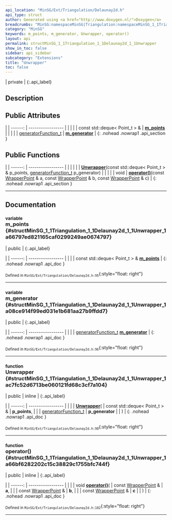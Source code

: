 ```yaml
---
api_location: "MinSG/Ext/Triangulation/Delaunay2d.h"
api_type: struct
author: Generated using <a href="http://www.doxygen.nl/">Doxygen</a>
breadcrumbs: "MinSG:namespaceMinSG|Triangulation:namespaceMinSG_1_1Triangulation|Delaunay2d:classMinSG_1_1Triangulation_1_1Delaunay2d"
category: "MinSG"
keywords: m_points, m_generator, Unwrapper, operator()
layout: api
permalink: structMinSG_1_1Triangulation_1_1Delaunay2d_1_1Unwrapper
show_in_toc: false
sidebar: api_sidebar
subcategory: "Extensions"
title: "Unwrapper"
toc: false
---
```


| private |
{:.api_label}

## Description





## Public Attributes

|
| ------: | ----------------- |
|  | |
| const std::deque< Point_t > & | **[m_points](#structMinSG_1_1Triangulation_1_1Delaunay2d_1_1Unwrapper_1a66797ed821165caf0299249ae0674797)**  |
|  | |
| [generatorFunction_t](classMinSG_1_1Triangulation_1_1Delaunay2d#classMinSG_1_1Triangulation_1_1Delaunay2d_1ac2b49cb87fc26732be84f58e259035c6) | **[m_generator](#structMinSG_1_1Triangulation_1_1Delaunay2d_1_1Unwrapper_1a08ce914f99ed031e1b681aa27b9ffdd7)**  |
{: .nohead .nowrap1 .api_section }


## Public Functions

|
| ------: | ----------------- |
|  | |
|  | **[Unwrapper](#structMinSG_1_1Triangulation_1_1Delaunay2d_1_1Unwrapper_1ac7fc52d6713be060121fd68c3cf7a104)**(const std::deque< Point_t > & p_points,  [generatorFunction_t](classMinSG_1_1Triangulation_1_1Delaunay2d#classMinSG_1_1Triangulation_1_1Delaunay2d_1ac2b49cb87fc26732be84f58e259035c6)  p_generator) |
|  | |
| void | **[operator()](#structMinSG_1_1Triangulation_1_1Delaunay2d_1_1Unwrapper_1a66bf6282202c15c38829c1755bfc744f)**(const [WrapperPoint](namespaceMinSG_1_1Triangulation#namespaceMinSG_1_1Triangulation_1a73267aee4cbd5bc2896a5e8eaee2f2ff) & a, const [WrapperPoint](namespaceMinSG_1_1Triangulation#namespaceMinSG_1_1Triangulation_1a73267aee4cbd5bc2896a5e8eaee2f2ff) & b, const [WrapperPoint](namespaceMinSG_1_1Triangulation#namespaceMinSG_1_1Triangulation_1a73267aee4cbd5bc2896a5e8eaee2f2ff) & c) |
{: .nohead .nowrap1 .api_section }


-------------------------------------------------------------------

## Documentation

### <small>variable</small><br/> m_points {#structMinSG_1_1Triangulation_1_1Delaunay2d_1_1Unwrapper_1a66797ed821165caf0299249ae0674797}

| public |
{:.api_label}

|
| ------: | ----------------- |
|  |
| const std::deque< Point_t > & **[m_points](#structMinSG_1_1Triangulation_1_1Delaunay2d_1_1Unwrapper_1a66797ed821165caf0299249ae0674797)**  |
{: .nohead .nowrap1 .api_doc }





<sub>Defined in `MinSG/Ext/Triangulation/Delaunay2d.h:95`</sub>{:style="float: right"}

-------------------------------------------------------------------

### <small>variable</small><br/> m_generator {#structMinSG_1_1Triangulation_1_1Delaunay2d_1_1Unwrapper_1a08ce914f99ed031e1b681aa27b9ffdd7}

| public |
{:.api_label}

|
| ------: | ----------------- |
|  |
| [generatorFunction_t](classMinSG_1_1Triangulation_1_1Delaunay2d#classMinSG_1_1Triangulation_1_1Delaunay2d_1ac2b49cb87fc26732be84f58e259035c6) **[m_generator](#structMinSG_1_1Triangulation_1_1Delaunay2d_1_1Unwrapper_1a08ce914f99ed031e1b681aa27b9ffdd7)**  |
{: .nohead .nowrap1 .api_doc }





<sub>Defined in `MinSG/Ext/Triangulation/Delaunay2d.h:96`</sub>{:style="float: right"}

-------------------------------------------------------------------

### <small>function</small><br/> Unwrapper {#structMinSG_1_1Triangulation_1_1Delaunay2d_1_1Unwrapper_1ac7fc52d6713be060121fd68c3cf7a104}

| public | inline |
{:.api_label}

|
| ------: | ----------------- |
|  |
|  **[Unwrapper](#structMinSG_1_1Triangulation_1_1Delaunay2d_1_1Unwrapper_1ac7fc52d6713be060121fd68c3cf7a104)**( | const std::deque< Point_t > & | **p_points**, |
| |  [generatorFunction_t](classMinSG_1_1Triangulation_1_1Delaunay2d#classMinSG_1_1Triangulation_1_1Delaunay2d_1ac2b49cb87fc26732be84f58e259035c6)  | **p_generator** |
|   ) |
{: .nohead .nowrap1 .api_doc }





<sub>Defined in `MinSG/Ext/Triangulation/Delaunay2d.h:98`</sub>{:style="float: right"}

-------------------------------------------------------------------

### <small>function</small><br/> operator() {#structMinSG_1_1Triangulation_1_1Delaunay2d_1_1Unwrapper_1a66bf6282202c15c38829c1755bfc744f}

| public | inline |
{:.api_label}

|
| ------: | ----------------- |
|  |
| void **[operator()](#structMinSG_1_1Triangulation_1_1Delaunay2d_1_1Unwrapper_1a66bf6282202c15c38829c1755bfc744f)**( | const [WrapperPoint](namespaceMinSG_1_1Triangulation#namespaceMinSG_1_1Triangulation_1a73267aee4cbd5bc2896a5e8eaee2f2ff) & | **a**, |
| | const [WrapperPoint](namespaceMinSG_1_1Triangulation#namespaceMinSG_1_1Triangulation_1a73267aee4cbd5bc2896a5e8eaee2f2ff) & | **b**, |
| | const [WrapperPoint](namespaceMinSG_1_1Triangulation#namespaceMinSG_1_1Triangulation_1a73267aee4cbd5bc2896a5e8eaee2f2ff) & | **c** |
|   ) |
{: .nohead .nowrap1 .api_doc }





<sub>Defined in `MinSG/Ext/Triangulation/Delaunay2d.h:102`</sub>{:style="float: right"}

-------------------------------------------------------------------


